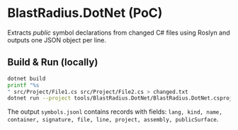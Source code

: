 # BlastRadius.DotNet (PoC)

Extracts *public* symbol declarations from changed C# files using Roslyn and outputs one JSON object per line.

## Build & Run (locally)

```bash
dotnet build
printf "%s
" src/Project/File1.cs src/Project/File2.cs > changed.txt
dotnet run --project tools/BlastRadius.DotNet/BlastRadius.DotNet.csproj   ./YourSolution.sln changed.txt > symbols.jsonl
```

The output `symbols.jsonl` contains records with fields:
`lang, kind, name, container, signature, file, line, project, assembly, publicSurface`.
